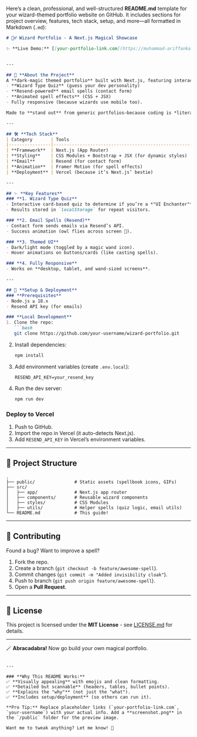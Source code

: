 Here’s a clean, professional, and well-structured **README.md** template for your wizard-themed portfolio website on GitHub. It includes sections for project overview, features, tech stack, setup, and more—all formatted in Markdown (`.md`):

```markdown
# 🧙‍♂️ Wizard Portfolio - A Next.js Magical Showcase  

✨ **Live Demo:** [[your-portfolio-link.com](https://muhammad-ariffanka.vercel.app/)]([https://your-portfolio-link.com](https://muhammad-ariffanka.vercel.app/))  


---

## 🔮 **About the Project**  
A **dark-magic themed portfolio** built with Next.js, featuring interactive wizardry elements:  
- **Wizard Type Quiz** (guess your dev personality)  
- **Resend-powered** email spells (contact form)  
- **Animated spell effects** (CSS + JSX)  
- Fully responsive (because wizards use mobile too).  

Made to **stand out** from generic portfolios—because coding is *literally* magic.  

---

## 🛠️ **Tech Stack**  
| Category       | Tools                                                                 |
|----------------|-----------------------------------------------------------------------|
| **Framework**  | Next.js (App Router)                                                  |
| **Styling**    | CSS Modules + Bootstrap + JSX (for dynamic styles)                    |
| **Email**      | Resend (for contact form)                                             |
| **Animation**  | Framer Motion (for spell effects)                                     |
| **Deployment** | Vercel (because it’s Next.js’ bestie)                                 |

---

## ✨ **Key Features**  
### **1. Wizard Type Quiz**  
- Interactive card-based quiz to determine if you’re a *"UI Enchanter"* or *"Backend Alchemist"*.  
- Results stored in `localStorage` for repeat visitors.  

### **2. Email Spells (Resend)**  
- Contact form sends emails via Resend’s API.  
- Success animation (owl flies across screen 🦉).  

### **3. Themed UI**  
- Dark/light mode (toggled by a magic wand icon).  
- Hover animations on buttons/cards (like casting spells).  

### **4. Fully Responsive**  
- Works on **desktop, tablet, and wand-sized screens**.  

---

## 🚀 **Setup & Deployment**  
### **Prerequisites**  
- Node.js ≥ 18.x  
- Resend API key (for emails)  

### **Local Development**  
1. Clone the repo:  
   ```bash
   git clone https://github.com/your-username/wizard-portfolio.git
   ```
2. Install dependencies:  
   ```bash
   npm install
   ```
3. Add environment variables (create `.env.local`):  
   ```env
   RESEND_API_KEY=your_resend_key
   ```
4. Run the dev server:  
   ```bash
   npm run dev
   ```

### **Deploy to Vercel**  
1. Push to GitHub.  
2. Import the repo in Vercel (it auto-detects Next.js).  
3. Add `RESEND_API_KEY` in Vercel’s environment variables.  

---

## 📂 **Project Structure**  
```plaintext
.
├── public/               # Static assets (spellbook icons, GIFs)
├── src/
│   ├── app/              # Next.js app router
│   ├── components/       # Reusable wizard components
│   ├── styles/           # CSS Modules
│   ├── utils/            # Helper spells (quiz logic, email utils)
└── README.md             # This guide!
```

---

## 🤝 **Contributing**  
Found a bug? Want to improve a spell?  
1. Fork the repo.  
2. Create a branch (`git checkout -b feature/awesome-spell`).  
3. Commit changes (`git commit -m "Added invisibility cloak"`).  
4. Push to branch (`git push origin feature/awesome-spell`).  
5. Open a **Pull Request**.  

---

## 📜 **License**  
This project is licensed under the **MIT License** - see [LICENSE.md](./LICENSE.md) for details.  

---

🪄 **Abracadabra!** Now go build your own magical portfolio.  
``` 

---

### **Why This README Works:**  
✅ **Visually appealing** with emojis and clean formatting.  
✅ **Detailed but scannable** (headers, tables, bullet points).  
✅ **Explains the "why"** (not just the "what").  
✅ **Includes setup/deployment** (so others can run it).  

**Pro Tip:** Replace placeholder links (`your-portfolio-link.com`, `your-username`) with your actual info. Add a **screenshot.png** in the `/public` folder for the preview image.  

Want me to tweak anything? Let me know! 🚀
